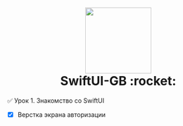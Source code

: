 <h1 align="center">
    <img src="https://developer.apple.com/assets/elements/icons/swiftui/swiftui-96x96_2x.png" width="150">
    <br>
    SwiftUI-GB  :rocket:
</h1>

:white_check_mark: Урок 1. Знакомство со SwiftUI
- [X] Верстка экрана авторизации
  
